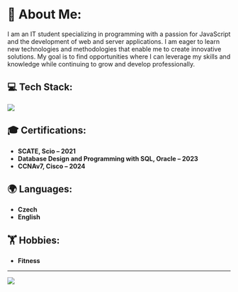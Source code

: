 # 💫 About Me:
I am an IT student specializing in programming with a passion for JavaScript and the development of web and server applications. I am eager to learn new technologies and methodologies that enable me to create innovative solutions. My goal is to find opportunities where I can leverage my skills and knowledge while continuing to grow and develop professionally.

## 💻 Tech Stack:
![](https://github-readme-stats.vercel.app/api/top-langs/?username=Ryglus&theme=dark&hide_border=true&include_all_commits=false&count_private=false&layout=compact)

## 🎓 Certifications:
- **SCATE, Scio – 2021**  
- **Database Design and Programming with SQL, Oracle – 2023**  
- **CCNAv7, Cisco – 2024**  


## 🌍 Languages:
- **Czech**
- **English** 

## 🏋️ Hobbies:
- **Fitness**
  
---
[![](https://visitcount.itsvg.in/api?id=Ryglus&icon=0&color=0)](https://visitcount.itsvg.in)

<!-- Proudly created with GPRM ( https://gprm.itsvg.in ) -->
